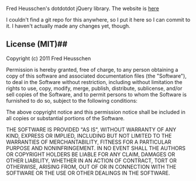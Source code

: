 Fred Heusschen's dotdotdot jQuery library. The website is [here](http://dotdotdot.frebsite.nl/)

I couldn't find a git repo for this anywhere, so I put it here so I can commit to it. I haven't actually made any changes yet, though.


## License (MIT)##

Copyright (c) 2011 Fred Heusschen

Permission is hereby granted, free of charge, to any person obtaining a copy of this software and associated documentation files (the "Software"), to deal in the Software without restriction, including without limitation the rights to use, copy, modify, merge, publish, distribute, sublicense, and/or sell copies of the Software, and to permit persons to whom the Software is furnished to do so, subject to the following conditions:

The above copyright notice and this permission notice shall be included in all copies or substantial portions of the Software.

THE SOFTWARE IS PROVIDED "AS IS", WITHOUT WARRANTY OF ANY KIND, EXPRESS OR IMPLIED, INCLUDING BUT NOT LIMITED TO THE WARRANTIES OF MERCHANTABILITY, FITNESS FOR A PARTICULAR PURPOSE AND NONINFRINGEMENT. IN NO EVENT SHALL THE AUTHORS OR COPYRIGHT HOLDERS BE LIABLE FOR ANY CLAIM, DAMAGES OR OTHER LIABILITY, WHETHER IN AN ACTION OF CONTRACT, TORT OR OTHERWISE, ARISING FROM, OUT OF OR IN CONNECTION WITH THE SOFTWARE OR THE USE OR OTHER DEALINGS IN THE SOFTWARE.

